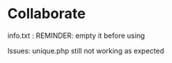 Collaborate
===========


info.txt : REMINDER: empty it before using

Issues:
unique.php still not working as expected

